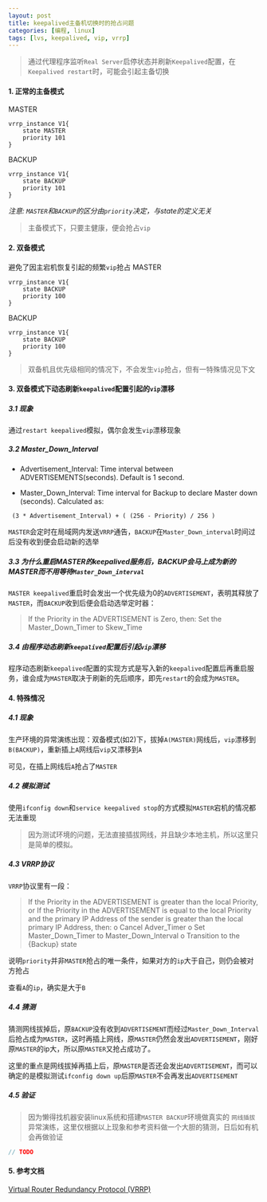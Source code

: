 ```yaml
---
layout: post
title: keepalived主备机切换时的抢占问题
categories: [编程, linux]
tags: [lvs, keepalived, vip, vrrp]
---
```


> 通过代理程序监听`Real Server`启停状态并刷新`Keepalived`配置，在`Keepalived restart`时，可能会引起主备切换

#### 1. 正常的主备模式
MASTER
```
vrrp_instance V1{
    state MASTER
    priority 101
}
```
BACKUP
```
vrrp_instance V1{
    state BACKUP
    priority 101
}
```
*注意: `MASTER`和`BACKUP`的区分由`priority`决定，与state的定义无关*

> 主备模式下，只要主健康，便会抢占`vip`

#### 2. 双备模式
避免了因主宕机恢复引起的频繁`vip`抢占
MASTER
```
vrrp_instance V1{
    state BACKUP
    priority 100
}
```
BACKUP
```
vrrp_instance V1{
    state BACKUP
    priority 100
}
```
> 双备机且优先级相同的情况下，不会发生`vip`抢占，但有一特殊情况见下文

#### 3. 双备模式下动态刷新`keepalived`配置引起的`vip`漂移

##### 3.1 现象
通过`restart keepalived`模拟，偶尔会发生`vip`漂移现象

##### 3.2 Master_Down_Interval
* Advertisement_Interval: Time interval between ADVERTISEMENTS(seconds). Default is 1 second.

* Master_Down_Interval: Time interval for Backup to declare Master down (seconds). Calculated as:
```
 (3 * Advertisement_Interval) + ( (256 - Priority) / 256 )
```

`MASTER`会定时在局域网内发送`VRRP`通告，`BACKUP`在`Master_Down_interval`时间过后没有收到便会启动新的选举

##### 3.3 为什么重启MASTER的keepalived服务后，BACKUP会马上成为新的MASTER而不用等待`Master_Down_interval`

`MASTER keepalived`重启时会发出一个优先级为0的`ADVERTISEMENT`，表明其释放了`MASTER`，而`BACKUP`收到后便会启动选举定时器：

> If the Priority in the ADVERTISEMENT is Zero, then: Set the Master_Down_Timer to Skew_Time

##### 3.4 由程序动态刷新`keepalived`配置后引起`vip`漂移
程序动态刷新`keepalived`配置的实现方式是写入新的`keepalived`配置后再重启服务，谁会成为`MASTER`取决于刷新的先后顺序，即先`restart`的会成为`MASTER`。

#### 4. 特殊情况
##### 4.1 现象
生产环境的异常演练出现：双备模式(如2)下，拔掉`A(MASTER)`网线后，`vip`漂移到`B(BACKUP)`，重新插上`A`网线后`vip`又漂移到`A`

可见，在插上网线后`A`抢占了`MASTER`

##### 4.2 模拟测试
使用`ifconfig down`和`service keepalived stop`的方式模拟`MASTER`宕机的情况都无法重现

> 因为测试环境的问题，无法直接插拔网线，并且缺少本地主机，所以这里只是简单的模拟。

##### 4.3 VRRP协议
`VRRP`协议里有一段：
> If the Priority in the ADVERTISEMENT is greater than the local Priority,
 or
 If the Priority in the ADVERTISEMENT is equal to the local Priority and the primary IP Address of the sender is greater than the local primary IP Address, then:
 o Cancel Adver_Timer
 o Set Master_Down_Timer to Master_Down_Interval
 o Transition to the {Backup} state
 
说明`priority`并非`MASTER`抢占的唯一条件，如果对方的`ip`大于自己，则仍会被对方抢占

查看`A`的`ip`，确实是大于`B`

##### 4.4 猜测

猜测网线拔掉后，原`BACKUP`没有收到`ADVERTISEMENT`而经过`Master_Down_Interval`后抢占成为`MASTER`，这时再插上网线，原`MASTER`仍然会发出`ADVERTISEMENT`，刚好原`MASTER`的ip大，所以原`MASTER`又抢占成功了。

这里的重点是网线拔掉再插上后，原`MASTER`是否还会发出`ADVERTISEMENT`，而可以确定的是模拟测试`ifconfig down up`后原`MASTER`不会再发出`ADVERTISEMENT`

##### 4.5 验证

> 因为懒得找机器安装linux系统和搭建`MASTER BACKUP`环境做真实的 `网线插拔` 异常演练，这里仅根据以上现象和参考资料做一个大胆的猜测，日后如有机会再做验证

```java
// TODO
```

#### 5. 参考文档
[Virtual Router Redundancy Protocol (VRRP)](https://tools.ietf.org/html/rfc3768)